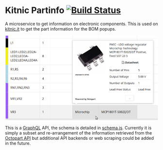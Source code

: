 # Kitnic Partinfo [![Build Status](https://travis-ci.org/monostable/kitnic-partinfo.svg?branch=master)](https://travis-ci.org/monostable/kitnic-partinfo)

A microservice to get information on electronic components. This is used on [kitnic.it](https://kitnic.it) to get the part information for the BOM popups.

![Popup screenshot](popup.png)

This is a [GraphQL](http://graphql.org/) API, the schema is detailed in [schema.js](src/schema.js). Currently it is simply a subset and re-arrangement of the information retrieved from the [Octopart API](https://octopart.com/api/home) but additional API backends or web scraping could be added in the future. 
